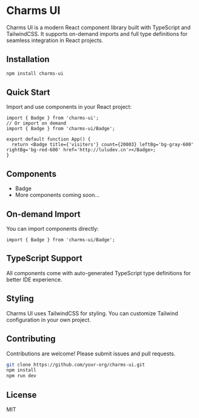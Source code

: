 # Charms UI

Charms UI is a modern React component library built with TypeScript and TailwindCSS. It supports on-demand imports and full type definitions for seamless integration in React projects.

## Installation

```bash
npm install charms-ui
```

## Quick Start

Import and use components in your React project:

```tsx
import { Badge } from 'charms-ui';
// Or import on demand
import { Badge } from 'charms-ui/Badge';

export default function App() {
  return <Badge title={'visiters'} count={20003} leftBg='bg-gray-600' rightBg='bg-red-600' href='http://luludev.cn'></Badge>;
}
```

## Components

- Badge
- More components coming soon...

## On-demand Import

You can import components directly:

```tsx
import { Badge } from 'charms-ui/Badge';
```

## TypeScript Support

All components come with auto-generated TypeScript type definitions for better IDE experience.

## Styling

Charms UI uses TailwindCSS for styling. You can customize Tailwind configuration in your own project.

## Contributing

Contributions are welcome! Please submit issues and pull requests.

```bash
git clone https://github.com/your-org/charms-ui.git
npm install
npm run dev
```

## License

MIT